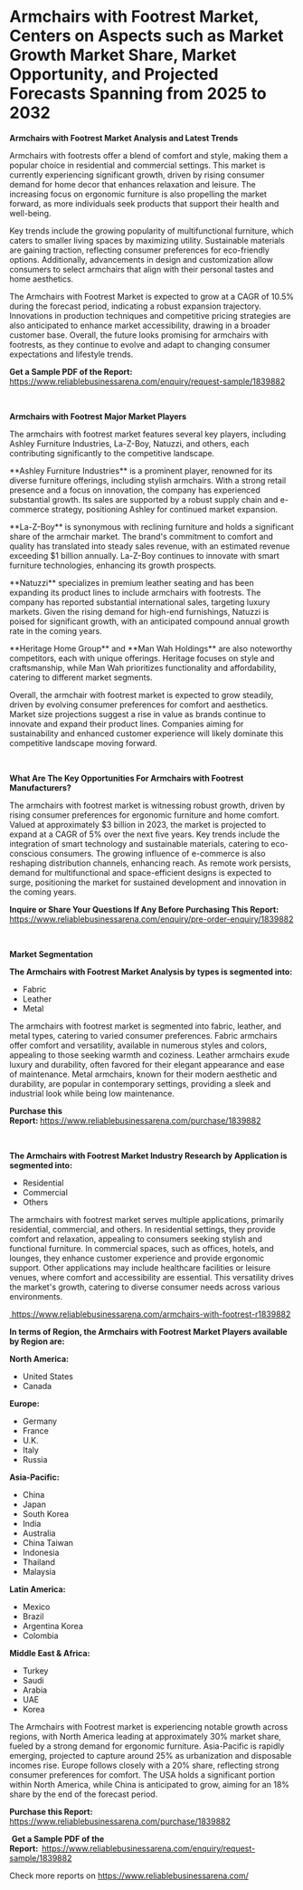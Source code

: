 <p><h1>Armchairs with Footrest Market, Centers on Aspects such as Market Growth Market Share, Market Opportunity, and Projected Forecasts Spanning from 2025 to 2032</h1></p><p><strong>Armchairs with Footrest Market Analysis and Latest Trends</strong></p>
<p><p>Armchairs with footrests offer a blend of comfort and style, making them a popular choice in residential and commercial settings. This market is currently experiencing significant growth, driven by rising consumer demand for home decor that enhances relaxation and leisure. The increasing focus on ergonomic furniture is also propelling the market forward, as more individuals seek products that support their health and well-being.</p><p>Key trends include the growing popularity of multifunctional furniture, which caters to smaller living spaces by maximizing utility. Sustainable materials are gaining traction, reflecting consumer preferences for eco-friendly options. Additionally, advancements in design and customization allow consumers to select armchairs that align with their personal tastes and home aesthetics.</p><p>The Armchairs with Footrest Market is expected to grow at a CAGR of 10.5% during the forecast period, indicating a robust expansion trajectory. Innovations in production techniques and competitive pricing strategies are also anticipated to enhance market accessibility, drawing in a broader customer base. Overall, the future looks promising for armchairs with footrests, as they continue to evolve and adapt to changing consumer expectations and lifestyle trends.</p></p>
<p><strong>Get a Sample PDF of the Report:&nbsp;</strong> <a href="https://www.reliablebusinessarena.com/enquiry/request-sample/1839882?utm_campaign=2987&utm_medium=2&utm_source=Github&utm_content=ia&utm_term=04042025&utm_id=armchairs-with-footrest">https://www.reliablebusinessarena.com/enquiry/request-sample/1839882</a></p>
<p>&nbsp;</p>
<p><strong>Armchairs with Footrest Major Market Players</strong></p>
<p><p>The armchairs with footrest market features several key players, including Ashley Furniture Industries, La-Z-Boy, Natuzzi, and others, each contributing significantly to the competitive landscape.</p><p>**Ashley Furniture Industries** is a prominent player, renowned for its diverse furniture offerings, including stylish armchairs. With a strong retail presence and a focus on innovation, the company has experienced substantial growth. Its sales are supported by a robust supply chain and e-commerce strategy, positioning Ashley for continued market expansion.</p><p>**La-Z-Boy** is synonymous with reclining furniture and holds a significant share of the armchair market. The brand's commitment to comfort and quality has translated into steady sales revenue, with an estimated revenue exceeding $1 billion annually. La-Z-Boy continues to innovate with smart furniture technologies, enhancing its growth prospects.</p><p>**Natuzzi** specializes in premium leather seating and has been expanding its product lines to include armchairs with footrests. The company has reported substantial international sales, targeting luxury markets. Given the rising demand for high-end furnishings, Natuzzi is poised for significant growth, with an anticipated compound annual growth rate in the coming years.</p><p>**Heritage Home Group** and **Man Wah Holdings** are also noteworthy competitors, each with unique offerings. Heritage focuses on style and craftsmanship, while Man Wah prioritizes functionality and affordability, catering to different market segments. </p><p>Overall, the armchair with footrest market is expected to grow steadily, driven by evolving consumer preferences for comfort and aesthetics. Market size projections suggest a rise in value as brands continue to innovate and expand their product lines. Companies aiming for sustainability and enhanced customer experience will likely dominate this competitive landscape moving forward.</p></p>
<p>&nbsp;</p>
<p><strong>What Are The Key Opportunities For Armchairs with Footrest Manufacturers?</strong></p>
<p><p>The armchairs with footrest market is witnessing robust growth, driven by rising consumer preferences for ergonomic furniture and home comfort. Valued at approximately $3 billion in 2023, the market is projected to expand at a CAGR of 5% over the next five years. Key trends include the integration of smart technology and sustainable materials, catering to eco-conscious consumers. The growing influence of e-commerce is also reshaping distribution channels, enhancing reach. As remote work persists, demand for multifunctional and space-efficient designs is expected to surge, positioning the market for sustained development and innovation in the coming years.</p></p>
<p><strong>Inquire or Share Your Questions If Any Before Purchasing This Report:</strong> <a href="https://www.reliablebusinessarena.com/enquiry/pre-order-enquiry/1839882?utm_campaign=2987&utm_medium=2&utm_source=Github&utm_content=ia&utm_term=04042025&utm_id=armchairs-with-footrest">https://www.reliablebusinessarena.com/enquiry/pre-order-enquiry/1839882</a></p>
<p>&nbsp;</p>
<p><strong>Market Segmentation</strong></p>
<p><strong>The Armchairs with Footrest Market Analysis by types is segmented into:</strong></p>
<p><ul><li>Fabric</li><li>Leather</li><li>Metal</li></ul></p>
<p><p>The armchairs with footrest market is segmented into fabric, leather, and metal types, catering to varied consumer preferences. Fabric armchairs offer comfort and versatility, available in numerous styles and colors, appealing to those seeking warmth and coziness. Leather armchairs exude luxury and durability, often favored for their elegant appearance and ease of maintenance. Metal armchairs, known for their modern aesthetic and durability, are popular in contemporary settings, providing a sleek and industrial look while being low maintenance.</p></p>
<p><strong>Purchase this Report:&nbsp;</strong><a href="https://www.reliablebusinessarena.com/purchase/1839882?utm_campaign=2987&utm_medium=2&utm_source=Github&utm_content=ia&utm_term=04042025&utm_id=armchairs-with-footrest">https://www.reliablebusinessarena.com/purchase/1839882</a></p>
<p>&nbsp;</p>
<p><strong>The Armchairs with Footrest Market Industry Research by Application is segmented into:</strong></p>
<p><ul><li>Residential</li><li>Commercial</li><li>Others</li></ul></p>
<p><p>The armchairs with footrest market serves multiple applications, primarily residential, commercial, and others. In residential settings, they provide comfort and relaxation, appealing to consumers seeking stylish and functional furniture. In commercial spaces, such as offices, hotels, and lounges, they enhance customer experience and provide ergonomic support. Other applications may include healthcare facilities or leisure venues, where comfort and accessibility are essential. This versatility drives the market's growth, catering to diverse consumer needs across various environments.</p></p>
<p><a href="https://www.reliablebusinessarena.com/armchairs-with-footrest-r1839882?utm_campaign=2987&utm_medium=2&utm_source=Github&utm_content=ia&utm_term=04042025&utm_id=armchairs-with-footrest">&nbsp;https://www.reliablebusinessarena.com/armchairs-with-footrest-r1839882</a></p>
<p><strong>In terms of Region, the Armchairs with Footrest Market Players available by Region are:</strong></p>
<p>
    <p> <strong> North America: </strong>
        <ul>
            <li>United States</li>
            <li>Canada</li>
        </ul>
        </p> 
    <p> <strong> Europe: </strong>
        <ul>
            <li>Germany</li>
            <li>France</li>
            <li>U.K.</li>
            <li>Italy</li>
            <li>Russia</li>
        </ul>
        </p> 
    <p> <strong> Asia-Pacific: </strong>
        <ul>
            <li>China</li>
            <li>Japan</li>
            <li>South Korea</li>
            <li>India</li>
            <li>Australia</li>
            <li>China Taiwan</li>
            <li>Indonesia</li>
            <li>Thailand</li>
            <li>Malaysia</li>
        </ul>
        </p> 
    <p> <strong> Latin America: </strong>
        <ul>
            <li>Mexico</li>
            <li>Brazil</li>
            <li>Argentina Korea</li>
            <li>Colombia</li>
        </ul>
        </p> 
    <p> <strong> Middle East & Africa: </strong>
        <ul>
            <li>Turkey</li>
            <li>Saudi</li>
            <li>Arabia</li>
            <li>UAE</li>
            <li>Korea</li>
        </ul>
    </p>
    </p>
<p><p>The Armchairs with Footrest market is experiencing notable growth across regions, with North America leading at approximately 30% market share, fueled by a strong demand for ergonomic furniture. Asia-Pacific is rapidly emerging, projected to capture around 25% as urbanization and disposable incomes rise. Europe follows closely with a 20% share, reflecting strong consumer preferences for comfort. The USA holds a significant portion within North America, while China is anticipated to grow, aiming for an 18% share by the end of the forecast period.</p></p>
<p><strong>Purchase this Report: </strong><a href="https://www.reliablebusinessarena.com/purchase/1839882?utm_campaign=2987&utm_medium=2&utm_source=Github&utm_content=ia&utm_term=04042025&utm_id=armchairs-with-footrest">https://www.reliablebusinessarena.com/purchase/1839882</a></p>
<p>&nbsp;<strong>Get a Sample PDF of the Report:&nbsp;&nbsp;</strong><a href="https://www.reliablebusinessarena.com/enquiry/request-sample/1839882?utm_campaign=2987&utm_medium=2&utm_source=Github&utm_content=ia&utm_term=04042025&utm_id=armchairs-with-footrest">https://www.reliablebusinessarena.com/enquiry/request-sample/1839882</a></p>
<p><strong></strong></p>
<p>Check more reports on <a href="https://www.reliablebusinessarena.com/?utm_campaign=2987&utm_medium=2&utm_source=Github&utm_content=ia&utm_term=04042025&utm_id=armchairs-with-footrest">https://www.reliablebusinessarena.com/</a></p>